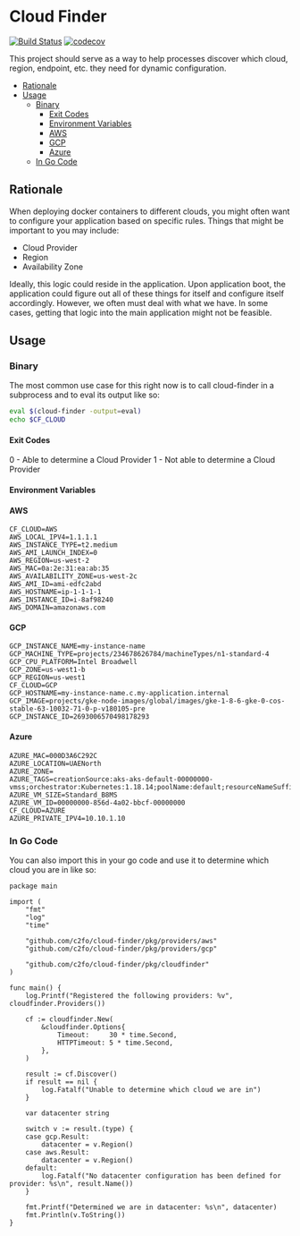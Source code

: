 # Cloud Finder

[![Build Status](https://travis-ci.org/C2FO/cloud-finder.svg?branch=master)](https://travis-ci.org/C2FO/cloud-finder) [![codecov](https://codecov.io/gh/c2fo/cloud-finder/branch/master/graph/badge.svg)](https://codecov.io/gh/c2fo/cloud-finder)

This project should serve as a way to help processes discover which cloud,
region, endpoint, etc. they need for dynamic configuration.

<!-- TOC depthFrom:1 depthTo:6 withLinks:1 updateOnSave:1 orderedList:0 -->

- [Rationale](#rationale)
- [Usage](#usage)
	- [Binary](#binary)
		- [Exit Codes](#exit-codes)
		- [Environment Variables](#environment-variables)
		- [AWS](#aws)
		- [GCP](#gcp)
		- [Azure](#azure)
	- [In Go Code](#in-go-code)

<!-- /TOC -->

## Rationale

When deploying docker containers to different clouds, you might often want to
configure your application based on specific rules. Things that might be
important to you may include:

* Cloud Provider
* Region
* Availability Zone

Ideally, this logic could reside in the application. Upon application boot,
the application could figure out all of these things for itself and configure
itself accordingly. However, we often must deal with what we have. In some
cases, getting that logic into the main application might not be feasible.

## Usage

### Binary

The most common use case for this right now is to call cloud-finder in a
subprocess and to eval its output like so:

```sh
eval $(cloud-finder -output=eval)
echo $CF_CLOUD
```


#### Exit Codes

0 - Able to determine a Cloud Provider
1 - Not able to determine a Cloud Provider

#### Environment Variables

#### AWS

```
CF_CLOUD=AWS
AWS_LOCAL_IPV4=1.1.1.1
AWS_INSTANCE_TYPE=t2.medium
AWS_AMI_LAUNCH_INDEX=0
AWS_REGION=us-west-2
AWS_MAC=0a:2e:31:ea:ab:35
AWS_AVAILABILITY_ZONE=us-west-2c
AWS_AMI_ID=ami-edfc2abd
AWS_HOSTNAME=ip-1-1-1-1
AWS_INSTANCE_ID=i-8af98240
AWS_DOMAIN=amazonaws.com
```

#### GCP

```
GCP_INSTANCE_NAME=my-instance-name
GCP_MACHINE_TYPE=projects/234678626784/machineTypes/n1-standard-4
GCP_CPU_PLATFORM=Intel Broadwell
GCP_ZONE=us-west1-b
GCP_REGION=us-west1
CF_CLOUD=GCP
GCP_HOSTNAME=my-instance-name.c.my-application.internal
GCP_IMAGE=projects/gke-node-images/global/images/gke-1-8-6-gke-0-cos-stable-63-10032-71-0-p-v180105-pre
GCP_INSTANCE_ID=2693006570498178293
```

#### Azure

```
AZURE_MAC=000D3A6C292C
AZURE_LOCATION=UAENorth
AZURE_ZONE=
AZURE_TAGS=creationSource:aks-aks-default-00000000-vmss;orchestrator:Kubernetes:1.18.14;poolName:default;resourceNameSuffix:00000000
AZURE_VM_SIZE=Standard_B8MS
AZURE_VM_ID=00000000-856d-4a02-bbcf-00000000
CF_CLOUD=AZURE
AZURE_PRIVATE_IPV4=10.10.1.10
```

### In Go Code

You can also import this in your go code and use it to determine which cloud you are in like so:

```
package main

import (
	"fmt"
	"log"
	"time"

	"github.com/c2fo/cloud-finder/pkg/providers/aws"
	"github.com/c2fo/cloud-finder/pkg/providers/gcp"

	"github.com/c2fo/cloud-finder/pkg/cloudfinder"
)

func main() {
	log.Printf("Registered the following providers: %v", cloudfinder.Providers())

	cf := cloudfinder.New(
		&cloudfinder.Options{
			Timeout:     30 * time.Second,
			HTTPTimeout: 5 * time.Second,
		},
	)

	result := cf.Discover()
	if result == nil {
		log.Fatalf("Unable to determine which cloud we are in")
	}

	var datacenter string

	switch v := result.(type) {
	case gcp.Result:
		datacenter = v.Region()
	case aws.Result:
		datacenter = v.Region()
	default:
		log.Fatalf("No datacenter configuration has been defined for provider: %s\n", result.Name())
	}

	fmt.Printf("Determined we are in datacenter: %s\n", datacenter)
	fmt.Println(v.ToString())
}
```
